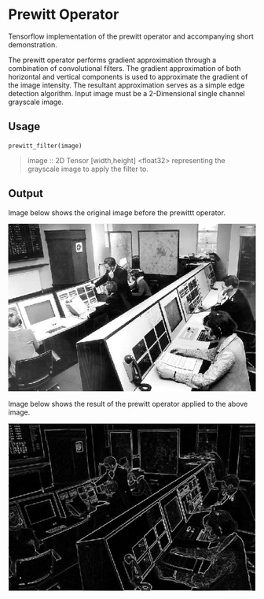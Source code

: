 # Prewitt Operator


 Tensorflow implementation of the prewitt operator and accompanying short demonstration.

 The prewitt operator performs gradient approximation through a combination of convolutional filters. The gradient approximation of both horizontal and vertical components is used to approximate the gradient of the image intensity. The resultant approximation serves as a simple edge detection algorithm. Input image must be a 2-Dimensional single channel grayscale image.

## Usage

``` 
prewitt_filter(image)
```
 
 >image :: 2D Tensor [width,height] <float32\> representing the grayscale image to apply the filter to.


## Output

Image below shows the original image before the prewittt operator.

![GitHub Logo](./resources/office.jpg)

Image below shows the result of the prewitt operator applied to the above image.

![GitHub Logo](./resources/filtered.jpg)
